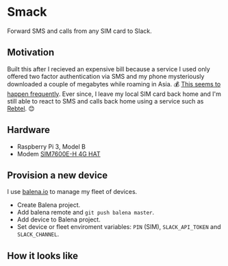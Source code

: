 # Smack

Forward SMS and calls from any SIM card to Slack.


## Motivation

Built this after I recieved an expensive bill because a service I used only offered two factor authentication via SMS and my phone mysteriously downloaded a couple of megabytes while roaming in Asia. 💰 [This seems to happen frequently](https://www.watson.ch/digital/reisen/883000459-510-franken-handy-rechnung-wie-ich-in-die-roaming-falle-tappte). Ever since, I leave my local SIM card back home and I'm still able to react to SMS and calls back home using a service such as [Rebtel](https://www.rebtel.com/en/). 😊


## Hardware

- Raspberry Pi 3, Model B
- Modem [SIM7600E-H 4G HAT](https://www.waveshare.com/wiki/SIM7600E-H_4G_HAT)


## Provision a new device

I use [balena.io](https://www.balena.io) to manage my fleet of devices.

- Create Balena project.
- Add balena remote and `git push balena master`.
- Add device to Balena project.
- Set device or fleet enviroment variables: `PIN` (SIM), `SLACK_API_TOKEN` and `SLACK_CHANNEL`.


## How it looks like
